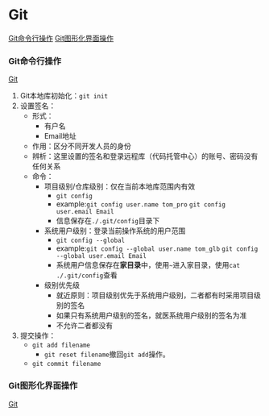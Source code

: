# Git
[Git命令行操作](#git命令行操作)
[Git图形化界面操作](#git图形化界面操作)
### Git命令行操作
[Git](#git)
1. Git本地库初始化：`git init`
2. 设置签名：
    * 形式：
        * 有户名
        * Email地址
    * 作用：区分不同开发人员的身份
    * 辨析：这里设置的签名和登录远程库（代码托管中心）的账号、密码没有任何关系
    * 命令：
        * 项目级别/仓库级别：仅在当前本地库范围内有效
            * `git config`
            * example:`git config user.name tom_pro`
            `git config user.email Email`
            * 信息保存在`./.git/config`目录下
        * 系统用户级别：登录当前操作系统的用户范围
            * `git config --global`
            * example:`git config --global user.name tom_glb`
            `git config --global user.email Email`
            * 系统用户信息保存在**家目录**中，使用`~`进入家目录，使用`cat ./.git/config`查看
        * 级别优先级
            * 就近原则：项目级别优先于系统用户级别，二者都有时采用项目级别的签名
            * 如果只有系统用户级别的签名，就医系统用户级别的签名为准
            * 不允许二者都没有
3. 提交操作：
    * `git add filename`
        * `git reset filename`撤回`git add`操作。
    * `git commit filename`

### Git图形化界面操作
[Git](#git)
